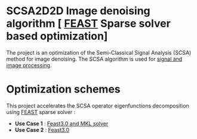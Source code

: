 # SCSA2D2D Image denoising algorithm [ [FEAST](https://www.feast-solver.org/) Sparse solver based optimization]

The project is an optimization of the Semi-Classical Signal Analysis (SCSA) method for image denoising. The SCSA algorithm is used for [signal and image processing](https://ieeexplore.ieee.org/search/searchresult.jsp?newsearch=true&queryText=Eigenfunctions%20of%20the%20Schr%C3%B6dinger%20Operator).

# Optimization schemes
This project accelerates the SCSA operator eigenfunctions decomposition using [FEAST](https://www.feast-solver.org/) sparse solver :
- **Use Case 1** : [Feast3.0 and MKL solver](SCSA_2D2D_pdfeast/README.md)
- **Use Case 2** : [Feast3.0](SCSA_2D2D_dfeast/README.md)
